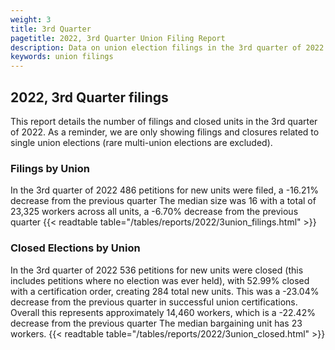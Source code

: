 ```yaml
---
weight: 3
title: 3rd Quarter
pagetitle: 2022, 3rd Quarter Union Filing Report
description: Data on union election filings in the 3rd quarter of 2022
keywords: union filings
---
```


## 2022, 3rd Quarter filings

This report details the number of filings and closed units in the 3rd quarter of 2022. As a reminder, we are only showing filings and closures related to single union elections (rare multi-union elections are excluded).

### Filings by Union
In the 3rd quarter of 2022 486 petitions for new units were filed, a -16.21% decrease from the previous quarter The median size was 16 with a total of 23,325 workers across all units, a -6.70% decrease from the previous quarter
{{< readtable table="/tables/reports/2022/3union_filings.html" >}}

### Closed Elections by Union
In the 3rd quarter of 2022 536 petitions for new units were closed (this includes petitions where no election was ever held), with 52.99% closed with a certification order, creating 284 total new units. This was a -23.04% decrease from the previous quarter in successful union certifications. Overall this represents approximately 14,460 workers, which is a -22.42% decrease from the previous quarter The median bargaining unit has 23 workers.
{{< readtable table="/tables/reports/2022/3union_closed.html" >}}
